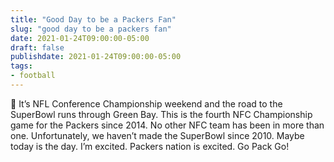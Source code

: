 ```yaml
---
title: "Good Day to be a Packers Fan"
slug: "good day to be a packers fan"
date: 2021-01-24T09:00:00-05:00
draft: false
publishdate: 2021-01-24T09:00:00-05:00
tags:
- football
---
```


🏈 It’s NFL Conference Championship weekend and the road to the SuperBowl runs through Green Bay. This is the fourth NFC Championship game for the Packers since 2014. No other NFC team has been in more than one. Unfortunately, we haven’t made the SuperBowl since 2010. Maybe today is the day. I’m excited. Packers nation is excited. Go Pack Go!
